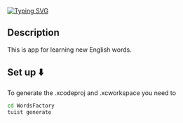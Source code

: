 <a href="https://git.io/typing-svg"><img src="https://readme-typing-svg.demolab.com?font=Fira+Code&weight=900&size=40&pause=1000&color=F70000&center=true&width=435&lines=Words+Factory" alt="Typing SVG" /></a>

## Description
This is app for learning new English words.

## Set up ⬇️
To generate the .xcodeproj and .xcworkspace you need to
```bash
cd WordsFactory
tuist generate
```
